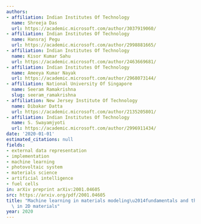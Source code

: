 ```yaml
---
authors:
- affiliation: Indian Institutes Of Technology
  name: Shreeja Das
  url: https://academic.microsoft.com/author/3037919060/
- affiliation: Indian Institutes Of Technology
  name: Hansraj Pegu
  url: https://academic.microsoft.com/author/2998881665/
- affiliation: Indian Institutes Of Technology
  name: Kisor Kumar Sahu
  url: https://academic.microsoft.com/author/2463669681/
- affiliation: Indian Institutes Of Technology
  name: Ameeya Kumar Nayak
  url: https://academic.microsoft.com/author/2968073144/
- affiliation: National University Of Singapore
  name: Seeram Ramakrishna
  slug: seeram_ramakrishna
- affiliation: New Jersey Institute Of Technology
  name: Dibakar Datta
  url: https://academic.microsoft.com/author/2135205801/
- affiliation: Indian Institutes Of Technology
  name: S. Swayamjyoti
  url: https://academic.microsoft.com/author/2996911434/
date: '2020-01-01'
estimated_citations: null
fields:
- external data representation
- implementation
- machine learning
- photovoltaic system
- materials science
- artificial intelligence
- fuel cells
in: arXiv preprint arXiv:2001.04605
src: https://arxiv.org/pdf/2001.04605
title: "Machine learning in materials modeling\u2014fundamentals and the opportunities\
  \ in 2D materials"
year: 2020
---
```

